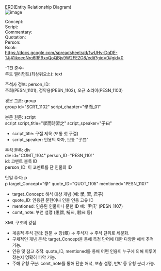 ERD(Entity Relationship Diagram)<br/>
![image](https://github.com/user-attachments/assets/37fe4819-b3ae-47dc-b8e2-b08d58381617)

Concept:<br/>
Script:<br/>
Commentary:<br/>
Quotation:<br/>
Person:<br/>
Book:<br/>
https://docs.google.com/spreadsheets/d/1wUHv-DqDE-1Jj41ikoeoNrq6RF9xoQoQBjv9W2FEZO8/edit?gid=0#gid=0<br/>

-TEI 준수-<br/>
루트 엘리먼트(최상위요소): text <br/>

주석자 정보: person_ID:  <br/>
주희(PESN_1101), 정약용(PESN_1102), 오규 소라이(PESN_1103)<br/>

경문 그룹: group <br/>
group id="SCRT_1102" script_chapter="學而_01"<br/>

본문 원문: script<br/>
script script_title="學而時習之" script_speaker="子曰"<br/>
- script_title: 구절 제목 (보통 첫 구절)
- script_speaker: 인용의 화자, 보통 "子曰"

주석 블록: div<br/>
div id="COMT_1104" person_ID="PESN_1101"<br/>
id: 코멘트 블록 ID<br/>
person_ID: 이 코멘트를 단 인물의 ID<br/>

단일 주석: p<br/>
p target_Concept="學" quote_ID="QUOT_1105" mentioned="PESN_1107"  <br/>
- target_Concept: 해석 대상 개념 (예: 學, 習, 君子)<br/>
- quote_ID: 인용된 문헌이나 인물 인용 고유 ID<br/>
- mentioned: 인용된 인물이나 문헌 ID 예: '尹氏' (PESN_1107)<br/>
- comt_note: 부연 설명 (愚謂, 補曰, 駁曰 등)<br/>

XML 구조의 강점 <br/>
- 계층적 주석 관리: 원문 → 장(章) → 주석자 → 주석 단위로 세분화.<br/>
- 구체적인 개념 분석: target_Concept을 통해 특정 단어에 대한 다양한 해석 추적 가능.<br/>
- 인용 및 참고 추적: quote_ID, mentioned를 통해 어떤 인용이 누구에 의해 이루어졌는지 명확히 파악 가능.<br/>
- 주해 유형 구분: comt_note를 통해 단순 해석, 보충 설명, 반박 등 유형 분리 가능.<br/>
